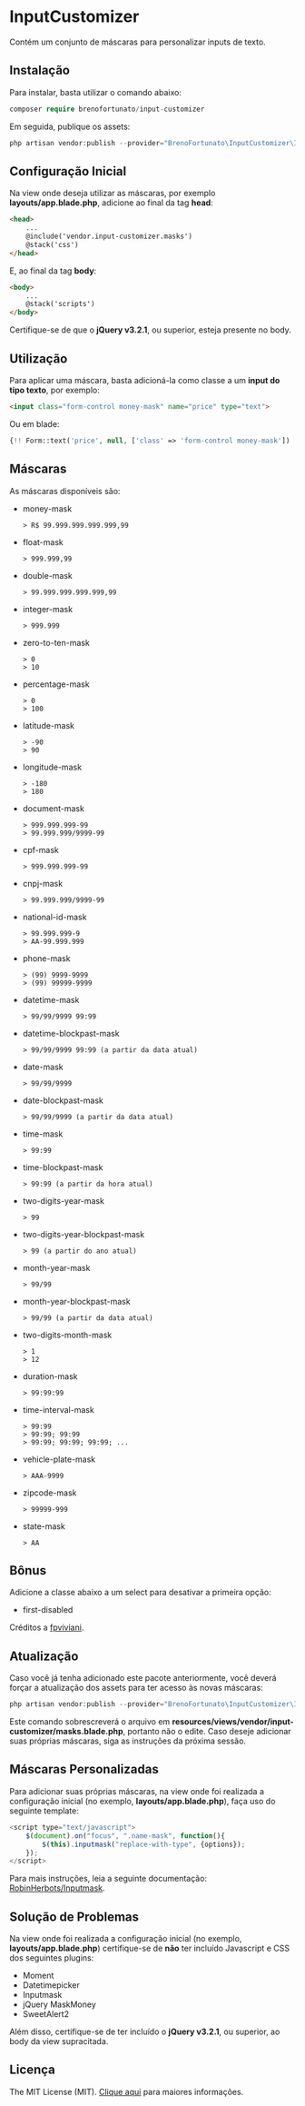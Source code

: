 # InputCustomizer
Contém um conjunto de máscaras para personalizar inputs de texto.

## Instalação
Para instalar, basta utilizar o comando abaixo:
```php
composer require brenofortunato/input-customizer
```
Em seguida, publique os assets:
```php
php artisan vendor:publish --provider="BrenoFortunato\InputCustomizer\InputCustomizerServiceProvider"
```

## Configuração Inicial
Na view onde deseja utilizar as máscaras, por exemplo **layouts/app.blade.php**, adicione ao final da tag **head**:
```html
<head>
	...
	@include('vendor.input-customizer.masks')
	@stack('css')
</head>
```

E, ao final da tag **body**:
```html
<body>
	...
	@stack('scripts')
</body>
```

Certifique-se de que o **jQuery v3.2.1**, ou superior, esteja presente no body.

## Utilização
Para aplicar uma máscara, basta adicioná-la como classe a um **input do tipo texto**, por exemplo:
```html
<input class="form-control money-mask" name="price" type="text">
```

Ou em blade:
```php
{!! Form::text('price', null, ['class' => 'form-control money-mask']) !!}
```

## Máscaras
As máscaras disponíveis são:
- money-mask
	```
	> R$ 99.999.999.999.999,99
	```
- float-mask
	```
	> 999.999,99
	```
- double-mask
	```
	> 99.999.999.999.999,99
	```
- integer-mask
	```
	> 999.999
	```
- zero-to-ten-mask
	```
	> 0
	> 10
	```
- percentage-mask
	```
	> 0
	> 100
	```
- latitude-mask
	```
	> -90
	> 90
	```
- longitude-mask
	```
	> -180
	> 180
	```
- document-mask
	```
	> 999.999.999-99
	> 99.999.999/9999-99
	```
- cpf-mask
	```
	> 999.999.999-99
	```
- cnpj-mask
	```
	> 99.999.999/9999-99
	```
- national-id-mask
	```
	> 99.999.999-9
	> AA-99.999.999
	```
- phone-mask
	```
	> (99) 9999-9999
	> (99) 99999-9999
	```
- datetime-mask
	```
	> 99/99/9999 99:99
	```
- datetime-blockpast-mask
	```
	> 99/99/9999 99:99 (a partir da data atual)
	```
- date-mask
	```
	> 99/99/9999
	```
- date-blockpast-mask
	```
	> 99/99/9999 (a partir da data atual)
	```
- time-mask
	```
	> 99:99
	```
- time-blockpast-mask
	```
	> 99:99 (a partir da hora atual)
	```
- two-digits-year-mask
	```
	> 99
	```
- two-digits-year-blockpast-mask
	```
	> 99 (a partir do ano atual)
	```
- month-year-mask
	```
	> 99/99
	```
- month-year-blockpast-mask
	```
	> 99/99 (a partir da data atual)
	```
- two-digits-month-mask
	```
	> 1
	> 12
	```
- duration-mask
	```
	> 99:99:99
	```
- time-interval-mask
	```
	> 99:99
	> 99:99; 99:99
	> 99:99; 99:99; 99:99; ...
	```
- vehicle-plate-mask
	```
	> AAA-9999
	```
- zipcode-mask
	```
	> 99999-999
	```
- state-mask
	```
	> AA
	```

## Bônus
Adicione a classe abaixo a um select para desativar a primeira opção:
- first-disabled

Créditos a [fpviviani](https://github.com/fpviviani).

## Atualização
Caso você já tenha adicionado este pacote anteriormente, você deverá forçar a atualização dos assets para ter acesso às novas máscaras:
```php
php artisan vendor:publish --provider="BrenoFortunato\InputCustomizer\InputCustomizerServiceProvider" --force
```
Este comando sobrescreverá o arquivo em **resources/views/vendor/input-customizer/masks.blade.php**, portanto não o edite. Caso deseje adicionar suas próprias máscaras, siga as instruções da próxima sessão.

## Máscaras Personalizadas
Para adicionar suas próprias máscaras, na view onde foi realizada a configuração inicial (no exemplo, **layouts/app.blade.php**), faça uso do seguinte template:
```javascript
<script type="text/javascript">
	$(document).on("focus", ".name-mask", function(){
		$(this).inputmask("replace-with-type", {options});
	});
</script>
```
Para mais instruções, leia a seguinte documentação: [RobinHerbots/Inputmask](https://github.com/RobinHerbots/Inputmask).

## Solução de Problemas
Na view onde foi realizada a configuração inicial (no exemplo, **layouts/app.blade.php**) certifique-se de **não** ter incluído Javascript e CSS dos seguintes plugins:
- Moment
- Datetimepicker
- Inputmask
- jQuery MaskMoney
- SweetAlert2

Além disso, certifique-se de ter incluído o **jQuery v3.2.1**, ou superior, ao body da view supracitada.


## Licença

The MIT License (MIT). [Clique aqui](https://github.com/BrenoFortunato/input-customizer/blob/master/LICENSE) para maiores informações.
